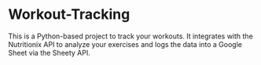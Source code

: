 # Workout-Tracking
This is a Python-based project to track your workouts. It integrates with the Nutritionix API to analyze your exercises and logs the data into a Google Sheet via the Sheety API.
